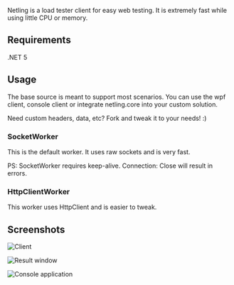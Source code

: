 Netling is a load tester client for easy web testing. It is extremely fast while using little CPU or memory.

## Requirements
.NET 5

## Usage

The base source is meant to support most scenarios. You can use the wpf client, console client or integrate netling.core into your custom solution.

Need custom headers, data, etc? Fork and tweak it to your needs! :)

### SocketWorker
This is the default worker. It uses raw sockets and is very fast.

PS: SocketWorker requires keep-alive. Connection: Close will result in errors.

### HttpClientWorker
This worker uses HttpClient and is easier to tweak.

## Screenshots

![Client](https://i.imgur.com/m8GQn94.png)

![Result window](https://i.imgur.com/xpxz22y.png)

![Console application](https://i.imgur.com/Quh4EWM.png)
